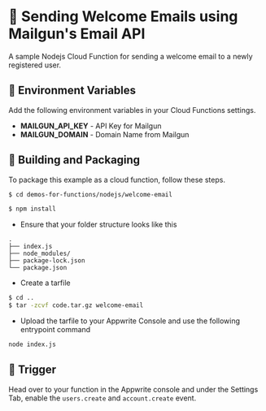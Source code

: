 # 📧 Sending Welcome Emails using Mailgun's Email API
A sample Nodejs Cloud Function for sending a welcome email to a newly registered user.

## 📝 Environment Variables
Add the following environment variables in your Cloud Functions settings.

* **MAILGUN_API_KEY** - API Key for Mailgun 
* **MAILGUN_DOMAIN** - Domain Name from Mailgun

## 🚀 Building and Packaging

To package this example as a cloud function, follow these steps.

```bash
$ cd demos-for-functions/nodejs/welcome-email

$ npm install
```

* Ensure that your folder structure looks like this 
```
.
├── index.js
├── node_modules/
├── package-lock.json
└── package.json
```

* Create a tarfile

```bash
$ cd ..
$ tar -zcvf code.tar.gz welcome-email
```

* Upload the tarfile to your Appwrite Console and use the following entrypoint command

```bash
node index.js
```

## 🎯 Trigger

Head over to your function in the Appwrite console and under the Settings Tab, enable the `users.create` and `account.create` event.